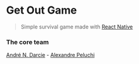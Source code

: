 # Get Out Game

> Simple survival game made with [React Native](https://facebook.github.io/react-native/)

### The core team ###
[André N. Darcie](https://github.com/AndreNDarcie) - [Alexandre Peluchi](https://github.com/alexandrepeluchi)
